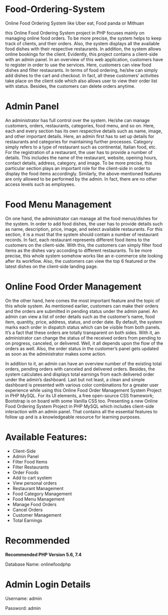 # Food-Ordering-System
Online Food Ordering System like Uber eat, Food panda or Mithuan 

this Online Food Ordering System project in PHP focuses mainly on managing online food orders. To be more precise, the system helps to keep track of clients, and their orders. Also, the system displays all the available food dishes with their respective restaurants. In addition, the system allows online bookings for the client. Evidently, this project contains a client-side with an admin panel. In an overview of this web application, customers have to register in order to use the services. Here, customers can view food dishes and filter restaurants. In terms of food ordering, he/she can simply add dishes to the cart and checkout. In fact, all these customers’ activities take place on the client side which also allows user to view their order list with status. Besides, the customers can delete orders anytime.

# Admin Panel

An administrator has full control over the system. He/she can manage customers, orders, restaurants, categories, food menu, and so on. Here, each and every section has its own respective details such as name, image, and other important details. Here, an admin first has to set up details for restaurants and categories for maintaining further processes. Category simply refers to a type of restaurant such as continental, Italian food, etc. For the registration of a restaurant, the user has to provide a number of details. This includes the name of the restaurant, website, opening hours, contact details, address, category, and image. To be more precise, this particular section plays an important role for the client-side in order to display the food items accordingly. Similarly, the above-mentioned features are only allowed to be performed by the admin. In fact, there are no other access levels such as employees.

# Food Menu Management

On one hand, the administrator can manage all the food menus/dishes for the system. In order to add food dishes, the user has to provide details such as name, description, price, image, and select available restaurants. For this section, it is a must that the system should contain a number of restaurant records. In fact, each restaurant represents different food items to the customers on the client-side. With this, the customers can simply filter food items as the dishes vary according to different restaurants. To be more precise, this whole system somehow works like an e-commerce site looking after its workflow. Also, the customers can view the top 6 featured or the latest dishes on the client-side landing page.

# Online Food Order Management

On the other hand, here comes the most important feature and the topic of this whole system. As mentioned earlier, customers can make their orders and the orders are submitted in pending status under the admin panel. An admin can view a list of order details such as the customer’s name, food item, quantity, price, address, status, and order date. By default, the system marks each order in dispatch status which can be visible from both panels. It’s a fact that these orders are totally transparent on both sides. With it, an administrator can change the status of the received orders from pending to on progress, canceled, or delivered. Well, it all depends upon the flow of the orders as well. Also, the order status in the customer’s panel gets updated as soon as the administrator makes some action.

In addition to it, an admin can have an overview number of the existing total orders, pending orders with canceled and delivered orders. Besides, the system calculates and displays total earnings from each delivered order under the admin’s dashboard. Last but not least, a clean and simple dashboard is presented with various color combinations for a greater user experience while using this Online Food Order Management System Project in PHP MySQL. For its UI elements, a free open-source CSS framework; Bootstrap is on board with some Vanilla CSS too. Presenting a new Online Food Ordering System Project in PHP MySQL which includes client-side interaction with an admin panel. That contains all the essential features to follow up and is a knowledgeable resource for learning purposes.


# Available Features:
- Client-Side
- Admin Panel
- Filter Food Items
- Filter Restaurants
- Order Foods
- Add to cart system
- View personal orders
- Restaurant Management
- Food Category Management
- Food Menu Management
- Manage Food Orders
- Cancel Orders
- Customer Management
- Total Earnings

# Recommended

**Recommended PHP Version 5.6, 7.4**

Database Name: onlinefoodphp


# Admin Login Details

Username: admin

Password: admin


